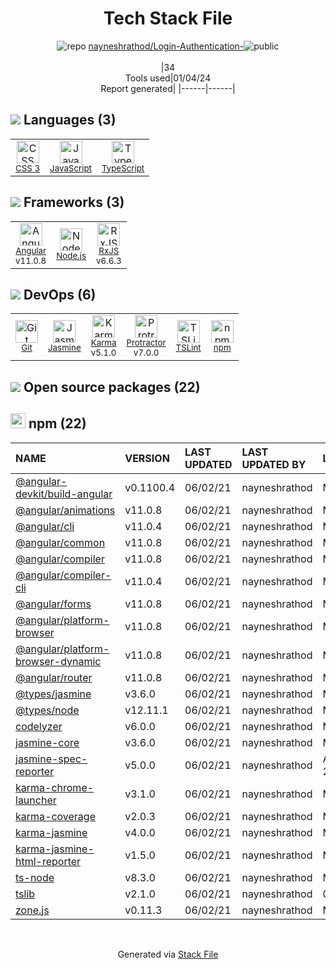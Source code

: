 <!--
&lt;--- Readme.md Snippet without images Start ---&gt;
## Tech Stack
nayneshrathod/Login-Authentication- is built on the following main stack:

- [Jasmine](http://jasmine.github.io/) – Javascript Testing Framework
- [Node.js](http://nodejs.org/) – Frameworks (Full Stack)
- [JavaScript](https://developer.mozilla.org/en-US/docs/Web/JavaScript) – Languages
- [Karma](http://karma-runner.github.io/) – Browser Testing
- [TypeScript](http://www.typescriptlang.org) – Languages
- [Protractor](http://angular.github.io/protractor) – Javascript Testing Framework
- [RxJS](http://reactivex.io/rxjs/) – Concurrency Frameworks
- [Angular](https://angular.io) – Javascript MVC Frameworks
- [TSLint](https://github.com/palantir/tslint) – Code Review

Full tech stack [here](/techstack.md)

&lt;--- Readme.md Snippet without images End ---&gt;

&lt;--- Readme.md Snippet with images Start ---&gt;
## Tech Stack
nayneshrathod/Login-Authentication- is built on the following main stack:

- <img width='25' height='25' src='https://img.stackshare.io/service/831/7c0b595409af531b9cdeb07f8c513e8b.png' alt='Jasmine'/> [Jasmine](http://jasmine.github.io/) – Javascript Testing Framework
- <img width='25' height='25' src='https://img.stackshare.io/service/1011/n1JRsFeB_400x400.png' alt='Node.js'/> [Node.js](http://nodejs.org/) – Frameworks (Full Stack)
- <img width='25' height='25' src='https://img.stackshare.io/service/1209/javascript.jpeg' alt='JavaScript'/> [JavaScript](https://developer.mozilla.org/en-US/docs/Web/JavaScript) – Languages
- <img width='25' height='25' src='https://img.stackshare.io/service/1420/TidYGd6a.png' alt='Karma'/> [Karma](http://karma-runner.github.io/) – Browser Testing
- <img width='25' height='25' src='https://img.stackshare.io/service/1612/bynNY5dJ.jpg' alt='TypeScript'/> [TypeScript](http://www.typescriptlang.org) – Languages
- <img width='25' height='25' src='https://img.stackshare.io/service/1754/protractor-logo1.png' alt='Protractor'/> [Protractor](http://angular.github.io/protractor) – Javascript Testing Framework
- <img width='25' height='25' src='https://img.stackshare.io/service/1796/984368.png' alt='RxJS'/> [RxJS](http://reactivex.io/rxjs/) – Concurrency Frameworks
- <img width='25' height='25' src='https://img.stackshare.io/service/3745/cb8U-gL6_400x400.jpg' alt='Angular'/> [Angular](https://angular.io) – Javascript MVC Frameworks
- <img width='25' height='25' src='https://img.stackshare.io/service/5561/303157.png' alt='TSLint'/> [TSLint](https://github.com/palantir/tslint) – Code Review

Full tech stack [here](/techstack.md)

&lt;--- Readme.md Snippet with images End ---&gt;
-->
<div align="center">

# Tech Stack File
![](https://img.stackshare.io/repo.svg "repo") [nayneshrathod/Login-Authentication-](https://github.com/nayneshrathod/Login-Authentication-)![](https://img.stackshare.io/public_badge.svg "public")
<br/><br/>
|34<br/>Tools used|01/04/24 <br/>Report generated|
|------|------|
</div>

## <img src='https://img.stackshare.io/languages.svg'/> Languages (3)
<table><tr>
  <td align='center'>
  <img width='36' height='36' src='https://img.stackshare.io/service/6727/css.png' alt='CSS 3'>
  <br>
  <sub><a href="https://developer.mozilla.org/en-US/docs/Web/CSS/CSS3">CSS 3</a></sub>
  <br>
  <sub></sub>
</td>

<td align='center'>
  <img width='36' height='36' src='https://img.stackshare.io/service/1209/javascript.jpeg' alt='JavaScript'>
  <br>
  <sub><a href="https://developer.mozilla.org/en-US/docs/Web/JavaScript">JavaScript</a></sub>
  <br>
  <sub></sub>
</td>

<td align='center'>
  <img width='36' height='36' src='https://img.stackshare.io/service/1612/bynNY5dJ.jpg' alt='TypeScript'>
  <br>
  <sub><a href="http://www.typescriptlang.org">TypeScript</a></sub>
  <br>
  <sub></sub>
</td>

</tr>
</table>

## <img src='https://img.stackshare.io/frameworks.svg'/> Frameworks (3)
<table><tr>
  <td align='center'>
  <img width='36' height='36' src='https://img.stackshare.io/service/3745/cb8U-gL6_400x400.jpg' alt='Angular'>
  <br>
  <sub><a href="https://angular.io">Angular</a></sub>
  <br>
  <sub>v11.0.8</sub>
</td>

<td align='center'>
  <img width='36' height='36' src='https://img.stackshare.io/service/1011/n1JRsFeB_400x400.png' alt='Node.js'>
  <br>
  <sub><a href="http://nodejs.org/">Node.js</a></sub>
  <br>
  <sub></sub>
</td>

<td align='center'>
  <img width='36' height='36' src='https://img.stackshare.io/service/1796/984368.png' alt='RxJS'>
  <br>
  <sub><a href="http://reactivex.io/rxjs/">RxJS</a></sub>
  <br>
  <sub>v6.6.3</sub>
</td>

</tr>
</table>

## <img src='https://img.stackshare.io/devops.svg'/> DevOps (6)
<table><tr>
  <td align='center'>
  <img width='36' height='36' src='https://img.stackshare.io/service/1046/git.png' alt='Git'>
  <br>
  <sub><a href="http://git-scm.com/">Git</a></sub>
  <br>
  <sub></sub>
</td>

<td align='center'>
  <img width='36' height='36' src='https://img.stackshare.io/service/831/7c0b595409af531b9cdeb07f8c513e8b.png' alt='Jasmine'>
  <br>
  <sub><a href="http://jasmine.github.io/">Jasmine</a></sub>
  <br>
  <sub></sub>
</td>

<td align='center'>
  <img width='36' height='36' src='https://img.stackshare.io/service/1420/TidYGd6a.png' alt='Karma'>
  <br>
  <sub><a href="http://karma-runner.github.io/">Karma</a></sub>
  <br>
  <sub>v5.1.0</sub>
</td>

<td align='center'>
  <img width='36' height='36' src='https://img.stackshare.io/service/1754/protractor-logo1.png' alt='Protractor'>
  <br>
  <sub><a href="http://angular.github.io/protractor">Protractor</a></sub>
  <br>
  <sub>v7.0.0</sub>
</td>

<td align='center'>
  <img width='36' height='36' src='https://img.stackshare.io/service/5561/303157.png' alt='TSLint'>
  <br>
  <sub><a href="https://github.com/palantir/tslint">TSLint</a></sub>
  <br>
  <sub></sub>
</td>

<td align='center'>
  <img width='36' height='36' src='https://img.stackshare.io/service/1120/lejvzrnlpb308aftn31u.png' alt='npm'>
  <br>
  <sub><a href="https://www.npmjs.com/">npm</a></sub>
  <br>
  <sub></sub>
</td>

</tr>
</table>


## <img src='https://img.stackshare.io/group.svg' /> Open source packages (22)</h2>

## <img width='24' height='24' src='https://img.stackshare.io/service/1120/lejvzrnlpb308aftn31u.png'/> npm (22)

|NAME|VERSION|LAST UPDATED|LAST UPDATED BY|LICENSE|VULNERABILITIES|
|:------|:------|:------|:------|:------|:------|
|[@angular-devkit/build-angular](https://www.npmjs.com/@angular-devkit/build-angular)|v0.1100.4|06/02/21|nayneshrathod |MIT|N/A|
|[@angular/animations](https://www.npmjs.com/@angular/animations)|v11.0.8|06/02/21|nayneshrathod |MIT|N/A|
|[@angular/cli](https://www.npmjs.com/@angular/cli)|v11.0.4|06/02/21|nayneshrathod |MIT|N/A|
|[@angular/common](https://www.npmjs.com/@angular/common)|v11.0.8|06/02/21|nayneshrathod |MIT|N/A|
|[@angular/compiler](https://www.npmjs.com/@angular/compiler)|v11.0.8|06/02/21|nayneshrathod |MIT|N/A|
|[@angular/compiler-cli](https://www.npmjs.com/@angular/compiler-cli)|v11.0.4|06/02/21|nayneshrathod |MIT|N/A|
|[@angular/forms](https://www.npmjs.com/@angular/forms)|v11.0.8|06/02/21|nayneshrathod |MIT|N/A|
|[@angular/platform-browser](https://www.npmjs.com/@angular/platform-browser)|v11.0.8|06/02/21|nayneshrathod |MIT|N/A|
|[@angular/platform-browser-dynamic](https://www.npmjs.com/@angular/platform-browser-dynamic)|v11.0.8|06/02/21|nayneshrathod |MIT|N/A|
|[@angular/router](https://www.npmjs.com/@angular/router)|v11.0.8|06/02/21|nayneshrathod |MIT|N/A|
|[@types/jasmine](https://www.npmjs.com/@types/jasmine)|v3.6.0|06/02/21|nayneshrathod |MIT|N/A|
|[@types/node](https://www.npmjs.com/@types/node)|v12.11.1|06/02/21|nayneshrathod |MIT|N/A|
|[codelyzer](https://www.npmjs.com/codelyzer)|v6.0.0|06/02/21|nayneshrathod |MIT|N/A|
|[jasmine-core](https://www.npmjs.com/jasmine-core)|v3.6.0|06/02/21|nayneshrathod |MIT|N/A|
|[jasmine-spec-reporter](https://www.npmjs.com/jasmine-spec-reporter)|v5.0.0|06/02/21|nayneshrathod |Apache-2.0|N/A|
|[karma-chrome-launcher](https://www.npmjs.com/karma-chrome-launcher)|v3.1.0|06/02/21|nayneshrathod |MIT|N/A|
|[karma-coverage](https://www.npmjs.com/karma-coverage)|v2.0.3|06/02/21|nayneshrathod |MIT|N/A|
|[karma-jasmine](https://www.npmjs.com/karma-jasmine)|v4.0.0|06/02/21|nayneshrathod |MIT|N/A|
|[karma-jasmine-html-reporter](https://www.npmjs.com/karma-jasmine-html-reporter)|v1.5.0|06/02/21|nayneshrathod |MIT|N/A|
|[ts-node](https://www.npmjs.com/ts-node)|v8.3.0|06/02/21|nayneshrathod |MIT|N/A|
|[tslib](https://www.npmjs.com/tslib)|v2.1.0|06/02/21|nayneshrathod |0BSD|N/A|
|[zone.js](https://www.npmjs.com/zone.js)|v0.11.3|06/02/21|nayneshrathod |MIT|N/A|

<br/>
<div align='center'>

Generated via [Stack File](https://github.com/marketplace/stack-file)
